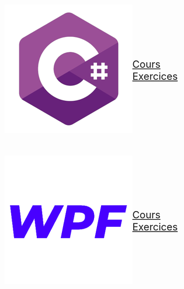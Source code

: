 <!--
<style>
   .conteneur {
      display:flex;
      flex-wrap:wrap;
      justify-content:left;
      align-items:center;
   }

   div {
      font-size: 1.8rem;
   }
</style>

<div class="conteneur">
   <img src="assets/images/csharp_350.png" style="flex; width:20%; margin:0"/>
   <div style="flex; padding-left:3rem"> 
      <div><a href="#/csharp/home">Cours</a></div>
      <div><a href="#/csharp-exos/home">Exercices</a></div>
   </div>
</div>

<div class="conteneur">
   <img src="assets/images/WPF_350.png" style="flex; width:20%; margin:0"/>
   <div style="flex; padding-left:3rem"> 
      <div><a href="#/wpf/home">Cours</a></div>
      <div><a href="#/wpf-exos/home">Exercices</a></div>
   </div>
</div>
-->

<style>
   div {
      font-size: 1.7rem;
   }
</style>

<div style="display:flex; flex-wrap:wrap; 
justify-content: center; align-items:center;">

![Csharp](assets/images/csharp_350.png ':size=50%')

[Cours](csharp/home)<br>
[Exercices](csharp-exos/home)

</div>

<div style="display:flex; flex-wrap:wrap; 
justify-content: center; align-items:center;">

![WPF](assets/images/WPF_350.png ':size=50%')

[Cours](wpf/home)<br>
[Exercices](wpf-exos/home)

</div> 
